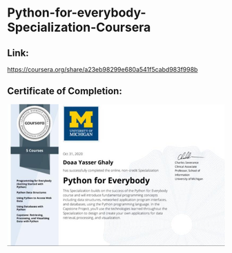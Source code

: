# Python-for-everybody-Specialization-Coursera


## Link:
https://coursera.org/share/a23eb98299e680a541f5cabd983f998b


## Certificate of Completion:
![](final.jpeg)

